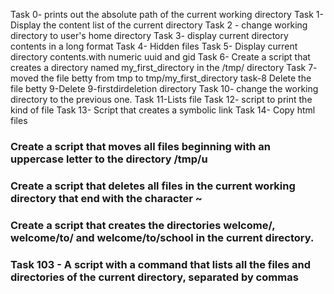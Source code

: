 Task 0- prints out the absolute path of the current working directory
Task 1- Display the content list of the current directory
Task 2 - change working directory to user's home directory
Task 3-  display current directory contents in a long format
Task 4- Hidden files
Task 5- Display current directory contents.with numeric  uuid and gid 
Task 6- Create a script that creates a directory named my_first_directory in the /tmp/ directory
Task 7- moved the file betty from tmp to tmp/my_first_directory
task-8 Delete the file betty
9-Delete 9-firstdirdeletion directory
Task 10- change the working directory to the previous one.
Task 11-Lists file
Task 12- script to print the  kind of file
Task 13- Script that creates a symbolic link
Task 14- Copy html files
### Create a script that moves all files beginning with an uppercase letter to the directory /tmp/u 
### Create a script that deletes all files in the current working directory that end with the character ~
### Create a script that creates the directories welcome/, welcome/to/ and welcome/to/school in the current directory.
### Task 103 - A script with a command that lists all the files and directories of the current directory, separated by commas
